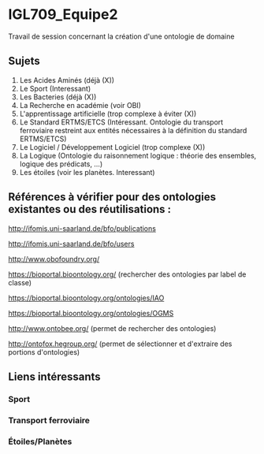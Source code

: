 # IGL709_Equipe2
Travail de session concernant la création d'une ontologie de domaine

## Sujets
1. Les Acides Aminés (déjà (X))
1. Le Sport (Interessant)
1. Les Bacteries (déjà (X))
1. La Recherche en académie (voir OBI)
1. L'apprentissage artificielle (trop complexe à éviter (X))
1. Le Standard ERTMS/ETCS (Intéressant. Ontologie du transport ferroviaire restreint aux entités nécessaires à la définition du standard ERTMS/ETCS)
1. Le Logiciel / Développement Logiciel (trop complexe (X))
1. La Logique (Ontologie du raisonnement logique : théorie des ensembles, logique des prédicats, …)
1. Les étoiles (voir les planètes. Interessant)

## Références à vérifier pour des ontologies existantes ou des réutilisations :
http://ifomis.uni-saarland.de/bfo/publications

http://ifomis.uni-saarland.de/bfo/users 

http://www.obofoundry.org/ 

https://bioportal.bioontology.org/ (rechercher des ontologies par label de classe)

https://bioportal.bioontology.org/ontologies/IAO 

https://bioportal.bioontology.org/ontologies/OGMS 

http://www.ontobee.org/ (permet de rechercher des ontologies)

http://ontofox.hegroup.org/ (permet de sélectionner et d'extraire des portions d'ontologies)


## Liens intéressants
### Sport
### Transport ferroviaire
### Étoiles/Planètes
